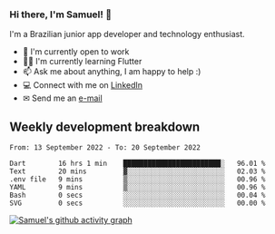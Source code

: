 ### Hi there, I'm Samuel! 👋

I'm a Brazilian junior app developer and technology enthusiast.

- 🏢 I'm currently open to work
- 👨‍💻 I'm currently learning Flutter
- 📫 Ask me about anything, I am happy to help :)
- 💻 Connect with me on [LinkedIn](https://www.linkedin.com/in/samuel-s-marques/)
- ✉ Send me an [e-mail](mailto:samuel.s.marques@protonmail.com)

## Weekly development breakdown
<!--START_SECTION:waka-->

```text
From: 13 September 2022 - To: 20 September 2022

Dart        16 hrs 1 min    ████████████████████████░   96.01 %
Text        20 mins         ▓░░░░░░░░░░░░░░░░░░░░░░░░   02.03 %
.env file   9 mins          ▒░░░░░░░░░░░░░░░░░░░░░░░░   00.96 %
YAML        9 mins          ▒░░░░░░░░░░░░░░░░░░░░░░░░   00.96 %
Bash        0 secs          ░░░░░░░░░░░░░░░░░░░░░░░░░   00.04 %
SVG         0 secs          ░░░░░░░░░░░░░░░░░░░░░░░░░   00.00 %
```

<!--END_SECTION:waka-->

[![Samuel's github activity graph](https://activity-graph.herokuapp.com/graph?username=samuel-s-marques&theme=react-dark)](https://github.com/samuel-s-marques)
